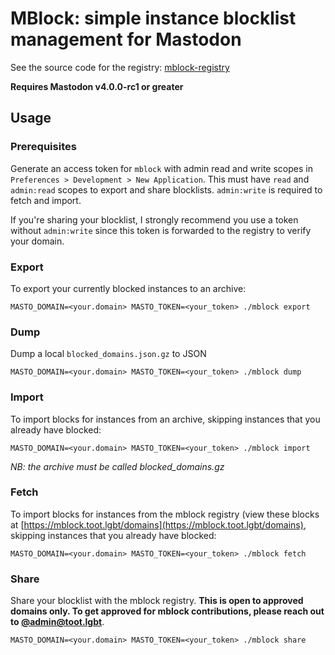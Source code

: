 # MBlock: simple instance blocklist management for Mastodon

See the source code for the registry: [mblock-registry](https://github.com/lazorgurl/mblock-registry)

**Requires Mastodon v4.0.0-rc1 or greater**

## Usage

### Prerequisites

Generate an access token for `mblock` with admin read and write scopes in `Preferences > Development > New Application`. This must have `read` and `admin:read` scopes to export and share blocklists. `admin:write` is required to fetch and import.

If you're sharing your blocklist, I strongly recommend you use a token without `admin:write` since this token is forwarded to the registry to verify your domain.

### Export

To export your currently blocked instances to an archive:

```
MASTO_DOMAIN=<your.domain> MASTO_TOKEN=<your_token> ./mblock export
```

### Dump

Dump a local `blocked_domains.json.gz` to JSON

```
MASTO_DOMAIN=<your.domain> MASTO_TOKEN=<your_token> ./mblock dump
```

### Import

To import blocks for instances from an archive, skipping instances that you already have blocked:

```
MASTO_DOMAIN=<your.domain> MASTO_TOKEN=<your_token> ./mblock import
```

_NB: the archive must be called blocked_domains.gz_

### Fetch

To import blocks for instances from the mblock registry (view these blocks at [https://mblock.toot.lgbt/domains](https://mblock.toot.lgbt/domains), skipping instances that you already have blocked:

```
MASTO_DOMAIN=<your.domain> MASTO_TOKEN=<your_token> ./mblock fetch
```

### Share

Share your blocklist with the mblock registry. **This is open to approved domains only. To get approved for mblock contributions, please reach out to [@admin@toot.lgbt](https://toot.lgbt/@admin)**.

```
MASTO_DOMAIN=<your.domain> MASTO_TOKEN=<your_token> ./mblock share
```
